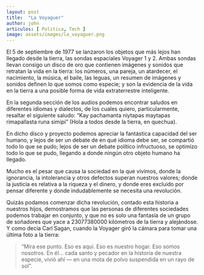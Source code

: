 ```yaml
---
layout: post
title:  "La Voyaguer"
author: john
articulos: [ Politica, Tech ]
image: assets/images/la_voyaguer.png
---
```

El 5 de septiembre de 1977 se lanzaron los objetos que más lejos han llegado desde la tierra, las sondas espaciales Voyager 1 y 2. Ambas sondas llevan consigo un disco de oro que contienen imágenes y sonidos que retratan la vida en la tierra: los números, una pareja, un atardecer, el nacimiento, la música, el baile, las leguas, un resumen de imágenes y sonidos definen lo que somos como especie; y son la evidencia de la vida en la tierra a una posible forma de vida extraterrestre inteligente.

En la segunda sección de los audios podemos encontrar saludos en diferentes idiomas y dialectos, de los cuales quiero, particularmente, resaltar el siguiente saludo: “Kay pachamanta niytapas maytapas rimapallasta runa simipi” (Hola a todos desde la tierra, en quechua).

En dicho disco y proyecto podemos apreciar la fantástica capacidad del ser humano, y lejos de ser un debate de en qué idioma debe ser, se compartió todo lo que se pudo; lejos de ser un debate político infructuoso, se optimizo todo lo que se pudo, llegando a donde ningún otro objeto humano ha llegado.

Mucho es el pesar que causa la sociedad en la que vivimos, donde la ignorancia, la intolerancia y otros defectos superan nuestros valores; donde la justicia es relativa a la riqueza y el dinero, y donde eres excluido por pensar diferente y donde indudablemente se necesita una revolución.

Quizás podamos comenzar dicha revolución, contado esta historia a nuestros hijos, demostramos que las personas de diferentes sociedades podemos trabajar en conjunto, y que no es solo una fantasía de un grupo de soñadores que yace a 23077380000 kilómetros de la tierra y alejándose.
Y como decía Carl Sagan, cuando la Voyager giró la cámara para tomar una última foto a la tierra: 
> “Mira ese punto. Eso es aquí. Eso es nuestro hogar. Eso somos nosotros. En él… cada santo y pecador en la historia de nuestra especie, vivió ahí — en una mota de polvo suspendida en un rayo de sol”.